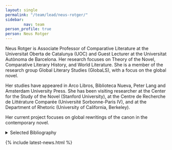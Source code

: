 ```yaml
---
layout: single
permalink: "/team/lead/neus-rotger/"
sidebar:
        nav: team
person_profile: true
person: Neus Rotger
---
```

Neus Rotger is Associate Professor of Comparative Literature at the Universitat Oberta de Catalunya (UOC) and Guest Lecturer at the Universitat Autònoma de Barcelona. Her research focuses on Theory of the Novel, Comparative Literary History, and World Literature. She is a member of the research group Global Literary Studies (GlobaLS), with a focus on the global novel.

Her studies have appeared in Arco Libros, Biblioteca Nueva, Peter Lang and Amsterdam University Press. She has been visiting researcher at the Center for the Study of the Novel (Stanford University), at the Centre de Recherche de Littérature Comparée (Université Sorbonne-Paris IV), and at the Department of Rhetoric (University of California, Berkeley).

Her current project focuses on global rewritings of the canon in the contemporary novel.

<details><summary>Selected Bibliography</summary>
<ul>
<li>ROTGER, N. (2018). "La Princesa de Clèves, de Madame de Lafayette". In: LLOVET, J. <em>La literatura admirable: del Génesis a Lolita</em>. BARCELONA: Pasado & Presente, pàg. 251 - 263. ISBN: 978-84-947694-4-3.</li>
<li>ROTGER, N. (2012). "Ancients, Moderns and the Gothic in Eighteenth-Century Historiography". In: BOD, R; MAAT, J; WESTSTEIJN, T. <em>The Making of the Humanities. From Early Modern to Modern Disciplines</em>. AMSTERDAM: Amsterdam University Press, pp. 321 - 336. ISBN: 978-90-8964-4558.</li>
<li>ROTGER, N. (2010). "The Uses of History in the Early Gothic Novel". In: SIKORSKA, L. <em>History is Mostly Repair and Revenge. Discourses of/on History in the Literature in English</em>. pp. 57 - 67. ISBN: 978-3-361-59-771-2.</li>
<li>ROTGER, N. (2009). "A vueltas con la historia: sobre la idea de literatura europea". <em>La investigación en el área de las Humanidades</em>. MADRID: Biblioteca Nueva, S.L., pp. 183 - 198. ISBN: 978-84-9742-976-4.</li>
<li>ROTGER, N. (2003). "'Lector sine fabula'. Hiperliteratura y deconstrucción". A: VEGA, M.J. <em>Literatura hipertextual y teoría literaria</em>. MADRID: Marenostrum, pp. 202 - 209. ISBN: 84-95509-59-8.</li>
</ul>
</details>

{% include latest-news.html %}

